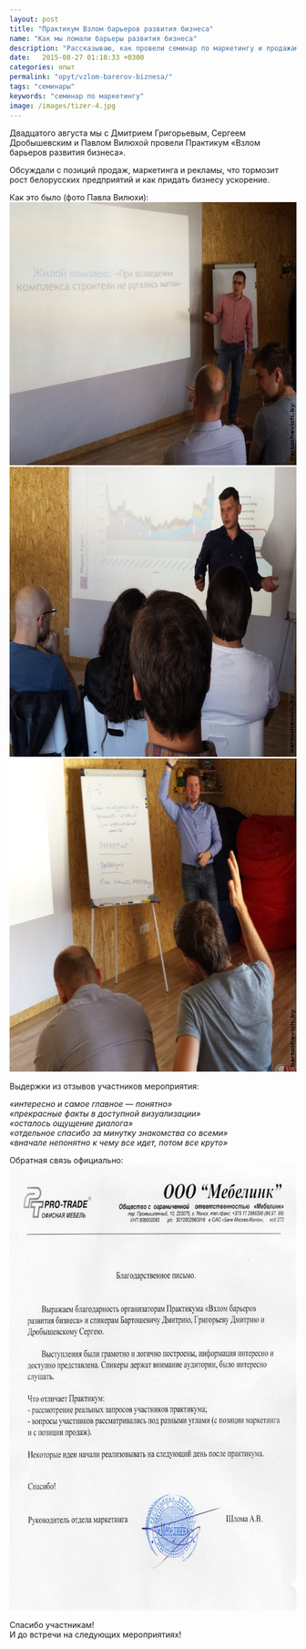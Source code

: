 ```yaml
---
layout: post
title: "Практикум Взлом барьеров развития бизнеса" 
name: "Как мы ломали барьеры развития бизнеса"
description: "Рассказываю, как провели семинар по маркетингу и продажам для руководителей компаний"
date:   2015-08-27 01:18:33 +0300
categories: опыт
permalink: "opyt/vzlom-barerov-biznesa/"
tags: "семинары"
keywords: "семинар по маркетингу"
image: /images/tizer-4.jpg
---
```


<p>Двадцатого августа мы&nbsp;с&nbsp;Дмитрием Григорьевым, Сергеем Дробышевским и&nbsp;Павлом Вилюхой провели Практикум «Взлом барьеров развития бизнеса».</p> 
<p>Обсуждали с&nbsp;позиций продаж, маркетинга и&nbsp;рекламы, что тормозит рост белорусских предприятий и&nbsp;как придать бизнесу ускорение.</p> <!--more-->
<p>Как это было (фото Павла Вилюхи):<br/>
<img src='/images/bar1.jpg' alt="Дмитрий Бартошевич" width="695" height="462" class="img-responsive"/>
<br>
<img src='/images/bar2.jpg' alt="Дмитрий Григорьев" width="695" height="509" class="img-responsive"/>
<br>
<img src='/images/bar3.jpg' alt="Сергей Дробышевский" width="695" height="550" class="img-responsive"/>
</p>
<p>Выдержки из&nbsp;отзывов участников мероприятия:</p>
<p><em>«интересно и&nbsp;самое главное&nbsp;— понятно»</em><br/>
	<em>«прекрасные факты в&nbsp;доступной визуализации»</em><br/>
	<em>«осталось ощущение диалога»</em><br/>
	<em>«отдельное спасибо за&nbsp;минутку знакомства со&nbsp;всеми»</em><br/>
	<em>«вначале непонятно к&nbsp;чему все идет, потом все круто»</em> 
</p>
<p>Обратная связь официально:<br/>
<img src='/images/bar4.jpg' alt="отзыв" width="695" height="782" class="img-responsive" />
</p>
<p>Спасибо участникам!<br/>
 И&nbsp;до&nbsp;встречи на&nbsp;следующих мероприятиях! 
</p>